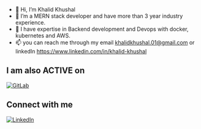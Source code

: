 - 👋 Hi, I’m Khalid Khushal
- 👀 I’m a MERN stack developer and have more than 3 year industry experience.
- 🌱 I have expertise in Backend development and Devops with docker, kubernetes and AWS.
- 📫 you can reach me through my email khalidkhushal.01@gmail.com or linkedIn https://www.linkedin.com/in/khalid-khushal


## I am also ACTIVE on

[![GitLab](https://img.shields.io/badge/GitLab-330F63?style=for-the-badge&logo=gitlab&logoColor=white)](https://gitlab.com/khalid_01)

## Connect with me

[![LinkedIn](https://img.shields.io/badge/LinkedIn-0A66C2?style=for-the-badge&logo=linkedin&logoColor=white)](https://linkedin.com/in/khalid-khushal)


<!---
khalidkhushal/khalidkhushal is a ✨ special ✨ repository because its `README.md` (this file) appears on your GitHub profile.
You can click the Preview link to take a look at your changes.
--->
